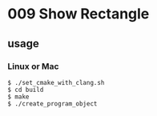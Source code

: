 # 009 Show Rectangle
## usage
### Linux or Mac
```
$ ./set_cmake_with_clang.sh
$ cd build
$ make
$ ./create_program_object
```
